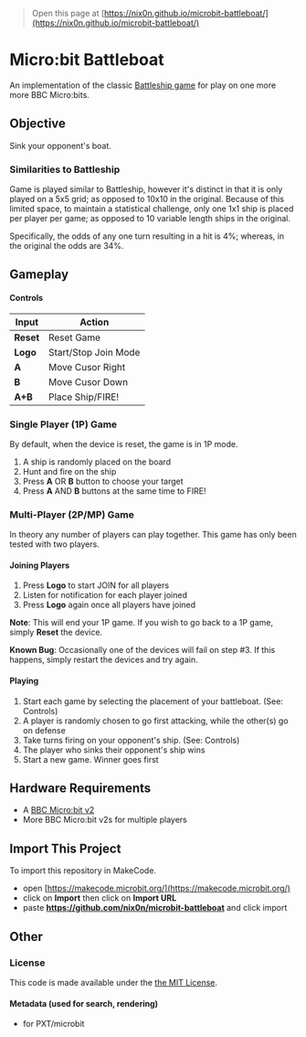 > Open this page at [https://nix0n.github.io/microbit-battleboat/](https://nix0n.github.io/microbit-battleboat/)

# Micro:bit Battleboat
An implementation of the classic [Battleship game](https://en.wikipedia.org/wiki/Battleship_(game)) for play on one more more BBC Micro:bits.

## Objective
Sink your opponent's boat.  

### Similarities to Battleship
Game is played similar to Battleship, however it's distinct in that it is only played on a 5x5 grid; as opposed to 10x10 in the original.  Because of this limited space, to maintain a statistical challenge, only one 1x1 ship is placed per player per game; as opposed to 10 variable length ships in the original.

Specifically, the odds of any one turn resulting in a hit is 4%; whereas, in the original the odds are 34%.

## Gameplay

#### Controls

| Input     | Action           |
| --------- | ---------------- |
| **Reset** | Reset Game |
| **Logo**  | Start/Stop Join Mode |
|  **A**    | Move Cusor Right |
|  **B**    | Move Cusor Down  |
| **A+B**   | Place Ship/FIRE! |

### Single Player (1P) Game
By default, when the device is reset, the game is in 1P mode.

1. A ship is randomly placed on the board
2. Hunt and fire on the ship
3. Press **A** OR **B** button to choose your target
4. Press **A** AND **B** buttons at the same time to FIRE!


### Multi-Player (2P/MP) Game
In theory any number of players can play together.  This game has only been tested with two players.

#### Joining Players
1. Press **Logo** to start JOIN for all players
2. Listen for notification for each player joined
3. Press **Logo** again once all players have joined

**Note**: This will end your 1P game.  If you wish to go back to a 1P game, simply **Reset** the device.

**Known Bug**: Occasionally one of the devices will fail on step #3.  If this happens, simply restart the devices and try again.

#### Playing
1. Start each game by selecting the placement of your battleboat. (See: Controls)
2. A player is randomly chosen to go first attacking, while the other(s) go on defense
3. Take turns firing on your opponent's ship.   (See: Controls)
4. The player who sinks their opponent's ship wins
5. Start a new game.  Winner goes first


## Hardware Requirements
 * A [BBC Micro:bit v2](https://en.wikipedia.org/wiki/Micro_Bit)
 * More BBC Micro:bit v2s for multiple players

## Import This Project

To import this repository in MakeCode.

* open [https://makecode.microbit.org/](https://makecode.microbit.org/)
* click on **Import** then click on **Import URL**
* paste **https://github.com/nix0n/microbit-battleboat** and click import

## Other

### License
This code is made available under the [the MIT License](LICENSE).

#### Metadata (used for search, rendering)

* for PXT/microbit
<script src="https://makecode.com/gh-pages-embed.js"></script><script>makeCodeRender("{{ site.makecode.home_url }}", "{{ site.github.owner_name }}/{{ site.github.repository_name }}");</script>
